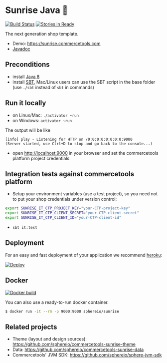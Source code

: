 Sunrise Java :sunrise:
==============

[![Build Status](https://travis-ci.org/sphereio/commercetools-sunrise-java.png?branch=master)](https://travis-ci.org/sphereio/commercetools-sunrise-java) [![Stories in Ready](https://badge.waffle.io/sphereio/commercetools-sunrise-java.png?label=ready&title=Ready)](https://waffle.io/sphereio/commercetools-sunrise-java)

The next generation shop template.

* Demo: https://sunrise.commercetools.com
* [Javadoc](https://sphereio.github.io/commercetools-sunrise-java/javadoc/index.html)

## Preconditions

* install [Java 8](http://www.oracle.com/technetwork/java/javase/downloads/jdk8-downloads-2133151.html)
* install [SBT](http://www.scala-sbt.org/release/docs/Setup.html), Mac/Linux users can use the SBT script in the base folder (use `./sbt` instead of `sbt` in commands)

## Run it locally

* on Linux/Mac: `./activator ~run` 
* on Windows: `activator ~run`

The output will be like

```
[info] play - Listening for HTTP on /0:0:0:0:0:0:0:0:9000
(Server started, use Ctrl+D to stop and go back to the console...)
```

* open <a href="http://localhost:9000">http://localhost:9000</a> in your browser and set the commercetools platform project credentials

## Integration tests against commercetools platform

* Setup your environment variables (use a test project), so you need not to put your shop credentials under version control:

```bash
export SUNRISE_IT_CTP_PROJECT_KEY="your-CTP-project-key"
export SUNRISE_IT_CTP_CLIENT_SECRET="your-CTP-client-secret"
export SUNRISE_IT_CTP_CLIENT_ID="your-CTP-client-id"
```
* `sbt it:test`

## Deployment

For an easy and fast deployment of your application we recommend [heroku](https://www.heroku.com):

<a href="https://heroku.com/deploy?template=https://github.com/sphereio/commercetools-sunrise-java"><img src="https://www.herokucdn.com/deploy/button.png" alt="Deploy"></a>

## Docker

[![Docker build](http://dockeri.co/image/sphereio/sunrise)](https://registry.hub.docker.com/u/sphereio/sunrise/)

You can also use a ready-to-run docker container.

```bash
$ docker run -it --rm -p 9000:9000 sphereio/sunrise
```

## Related projects

* Theme (layout and design sources): https://github.com/sphereio/commercetools-sunrise-theme
* Data: https://github.com/sphereio/commercetools-sunrise-data
* Commercetools' JVM SDK: https://github.com/sphereio/sphere-jvm-sdk
